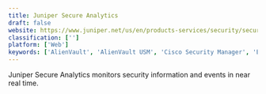 ```yaml
---
title: Juniper Secure Analytics
draft: false 
website: https://www.juniper.net/us/en/products-services/security/secure-analytics/
classification: ['']
platform: ['Web']
keywords: ['AlienVault', 'AlienVault USM', 'Cisco Security Manager', 'EventSentry', 'FortiSIEM', 'Graylog', 'HackerOne', 'IBM QRadar', 'Ixia', 'LogRhythm', 'Logz.io', 'Loom Systems', 'NetWrix Auditor', 'RSA NetWitness', 'SolarWinds SIEM', 'Splunk Enterprise', 'Sumo Logic', 'Unomaly', 'insightIDR']
---
```

Juniper Secure Analytics monitors security information and events in near real time.